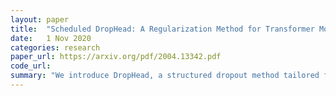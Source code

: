 ```yaml
---
layout: paper
title:  "Scheduled DropHead: A Regularization Method for Transformer Models"
date:   1 Nov 2020
categories: research
paper_url: https://arxiv.org/pdf/2004.13342.pdf
code_url: 
summary: "We introduce DropHead, a structured dropout method tailored for multi-head attention in transformers, offering a novel approach by dropping entire attention heads to avoid dominance by a few and reduce overfitting. We also propose a dropout rate scheduler to optimize training, showing improvements in transformer models with up to 0.9 BLEU score increase on the WMT14 En-De translation task and around 1.0 accuracy boost for text classification tasks."
---
```


